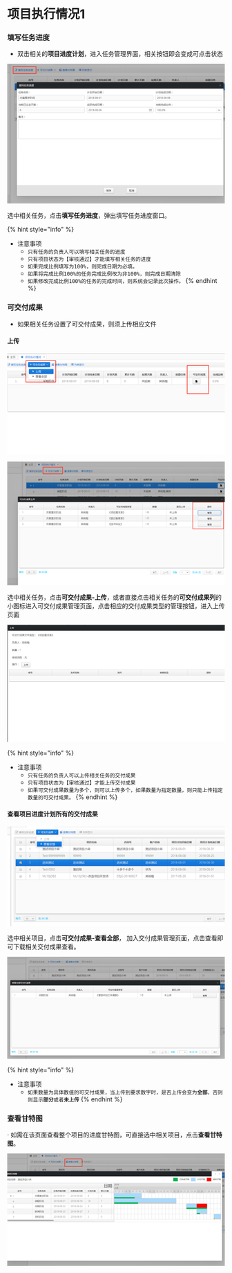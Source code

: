# 项目执行情况1

### **填写任务进度**

* 双击相关的**项目进度计划**，进入任务管理界面，相关按钮即会变成可点击状态

![](../.gitbook/assets/image%20%2826%29.png)

选中相关任务，点击**填写任务进度**，弹出填写任务进度窗口。

{% hint style="info" %}
* 注意事项
  * `只有任务的负责人可以填写相关任务的进度`
  * `只有项目状态为【审核通过】才能填写相关任务的进度`
  * `如果完成比例填写为100%，则完成日期为必填。`
  * `如果将完成比例100%的任务完成比例改为非100%，则完成日期清除`
  * `如果修改完成比例100%的任务的完成时间，则系统会记录此次操作。`
{% endhint %}

### **可交付成果**

* 如果相关任务设置了可交付成果，则须上传相应文件

#### **上传**

![](../.gitbook/assets/image%20%2846%29.png)

![](../.gitbook/assets/image%20%2867%29.png)

选中相关任务，点击**可交付成果-上传**，或者直接点击相关任务的**可交付成果列**的小图标进入可交付成果管理页面，点击相应的交付成果类型的管理按钮，进入上传页面

![](../.gitbook/assets/image%20%2864%29.png)

{% hint style="info" %}
* 注意事项
  * `只有任务的负责人可以上传相关任务的交付成果`
  * `只有项目状态为【审核通过】才能上传交付成果`
  * `如果可交付成果数量为多个，则可以上传多个，如果数量为指定数量，则只能上传指定数量的可交付成果。`
{% endhint %}

#### **查看项目进度计划所有的交付成果**

![](../.gitbook/assets/image%20%285%29.png)

选中相关项目，点击**可交付成果-查看全部**， 加入交付成果管理页面，点击查看即可下载相关交付成果查看。

![](../.gitbook/assets/image%20%2836%29.png)

{% hint style="info" %}
* 注意事项
  * `如果数量为具体数值的可交付成果，当上传到要求数字时，是否上传会变为`**`全部`**`，否则则显示`**`部分`**`或者`**`未上传`**
{% endhint %}

### **查看甘特图**

·         如需在该页面查看整个项目的进度甘特图，可直接选中相关项目，点击**查看甘特图**。

![](../.gitbook/assets/image%20%2863%29.png)

